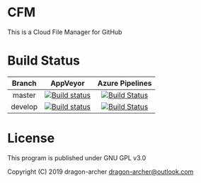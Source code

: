 # CFM
This is a Cloud File Manager for GitHub

# Build Status
|Branch|AppVeyor|Azure Pipelines|
|:---:|:---:|:---:|
|master|[![Build status](https://ci.appveyor.com/api/projects/status/tqn4kur800u9tf67/branch/master?svg=true)](https://ci.appveyor.com/project/dragon-archer/cfm/branch/master)|[![Build Status](https://dev.azure.com/dragon-archer/CFM/_apis/build/status/dragon-archer.CFM?branchName=master)](https://dev.azure.com/dragon-archer/CFM/_build/latest?definitionId=1&branchName=master)|
|develop|[![Build status](https://ci.appveyor.com/api/projects/status/tqn4kur800u9tf67/branch/develop?svg=true)](https://ci.appveyor.com/project/dragon-archer/cfm/branch/develop)|[![Build Status](https://dev.azure.com/dragon-archer/CFM/_apis/build/status/dragon-archer.CFM?branchName=develop)](https://dev.azure.com/dragon-archer/CFM/_build/latest?definitionId=1&branchName=develop)|

# License
This program is published under GNU GPL v3.0

Copyright (C) 2019 dragon-archer <dragon-archer@outlook.com>
